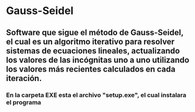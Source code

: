 # Gauss-Seidel
## Software que sigue el método de Gauss-Seidel, el cual es un algoritmo iterativo para resolver sistemas de ecuaciones lineales, actualizando los valores de las incógnitas uno a uno utilizando los valores más recientes calculados en cada iteración.

### En la carpeta EXE esta el archivo "setup.exe", el cual instalara el programa


